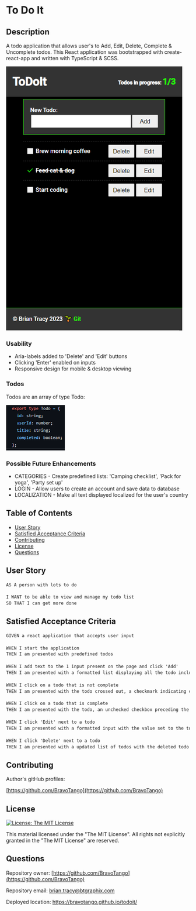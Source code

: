 # To Do It

## Description

A todo application that allows user's to Add, Edit, Delete, Complete & Uncomplete todos. This React application was bootstrapped with create-react-app and written with TypeScript & SCSS.

<a target="_blank" href="https://bravotango.github.io/todoit/">![example image](/public/ToDoIt.png)</a><br/>

### Usability

- Aria-labels added to 'Delete' and 'Edit' buttons
- Clicking 'Enter' enabled on inputs
- Responsive design for mobile & desktop viewing

### Todos

Todos are an array of type Todo:

<a target="_blank" href="https://bravotango.github.io/todoit/">![example image](/public/Todo.png)</a><br/>

### Possible Future Enhancements

- CATEGORIES - Create predefined lists: 'Camping checklist', 'Pack for yoga', 'Party set up'
- LOGIN - Allow users to create an account and save data to database
- LOCALIZATION - Make all text displayed localized for the user's country

## Table of Contents

- [User Story](#user-story)
- [Satisfied Acceptance Criteria](#satisfied-acceptance-criteria)
- [Contributing](#contributing)
- [License](#license)
- [Questions](#questions)

## User Story

```md
AS A person with lots to do

I WANT to be able to view and manage my todo list
SO THAT I can get more done
```

## Satisfied Acceptance Criteria

```md
GIVEN a react application that accepts user input

WHEN I start the application
THEN I am presented with predefined todos

WHEN I add text to the 1 input present on the page and click 'Add'
THEN I am presented with a formatted list displaying all the todo including the newly added todo

WHEN I click on a todo that is not complete
THEN I am presented with the todo crossed out, a checkmark indicating complete, and the completed count is incremented

WHEN I click on a todo that is complete
THEN I am presented with the todo, an unchecked checkbox preceding the todo indicating not complete, and the completed count is decremented

WHEN I click 'Edit' next to a todo
THEN I am presented with a formatted input with the value set to the todo.title, a 'Save' button that allows the updated the selected todo

WHEN I click 'Delete' next to a todo
THEN I am presented with a updated list of todos with the deleted todo removed.
```

## Contributing

Author's gitHub profiles:

[https://github.com/BravoTango](https://github.com/BravoTango)<br/>

## License

[![License: The MIT License](https://img.shields.io/badge/License-MIT-yellow.svg)](https://opensource.org/licenses/MIT)

This material licensed under the "The MIT License". All rights not explicitly granted in the "The MIT License" are reserved.

## Questions

Repository owner:
[https://github.com/BravoTango](https://github.com/BravoTango)

Repository email:
<a href="mailto:brian.tracy@btgraphix.com">brian.tracy@btgraphix.com</a>

Deployed location:
<a href="https://bravotango.github.io/todoit/">https://bravotango.github.io/todoit/</a>
